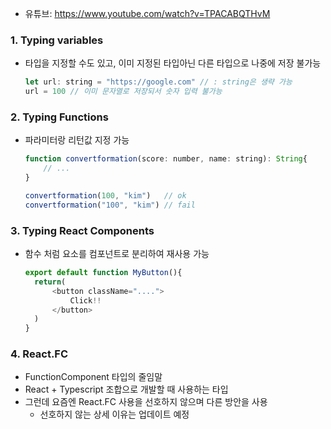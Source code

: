 * 유튜브: https://www.youtube.com/watch?v=TPACABQTHvM

### 1. Typing variables
* 타입을 지정할 수도 있고, 이미 지정된 타입아닌 다른 타입으로 나중에 저장 불가능
    ```javascript
    let url: string = "https://google.com" // : string은 생략 가능
    url = 100 // 이미 문자열로 저장되서 숫자 입력 불가능
    ```

### 2. Typing Functions
* 파라미터랑 리턴값 지정 가능
    ``` javascript
    function convertformation(score: number, name: string): String{
        // ...
    }

    convertformation(100, "kim")   // ok
    convertformation("100", "kim") // fail
    ```

### 3. Typing React Components
- 함수 처럼 요소를 컴포넌트로 분리하여 재사용 가능
  ```javascript
  export default function MyButton(){
    return(
        <button className="....">
            Click!!
        </button>
    )
  }
  ```

### 4. React.FC 
- FunctionComponent 타입의 줄임말
- React + Typescript 조합으로 개발할 때 사용하는 타입
- 그런데 요즘엔 React.FC 사용을 선호하지 않으며 다른 방안을 사용
  - 선호하지 않는 상세 이유는 업데이트 예정
